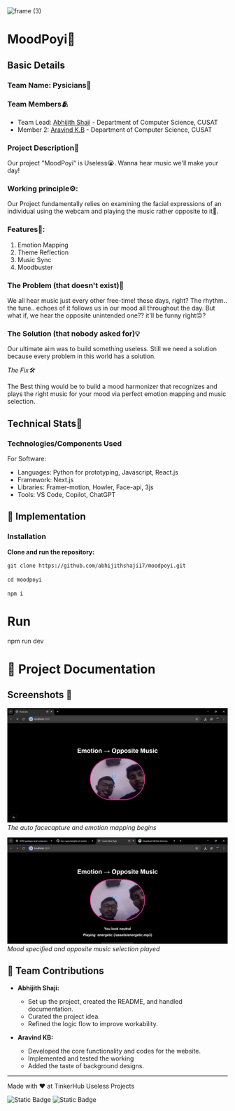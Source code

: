 <img width="3188" height="1202" alt="frame (3)" src="https://github.com/user-attachments/assets/517ad8e9-ad22-457d-9538-a9e62d137cd7" />


# MoodPoyi🎸 


## Basic Details
### Team Name: Pysicians🎵


### Team Members🫂
- Team Lead: [Abhijith Shaji](https://github.com/abhijithshaji17) - Department of Computer Science,  CUSAT
- Member 2: [Aravind K.B](https://github.com/kann4n) - Department of Computer Science,  CUSAT

### Project Description📖
Our project "MoodPoyi" is Useless😭. Wanna hear music we'll make your day! 
### Working principle⚙️: 
Our Project fundamentally relies on examining the facial expressions of an individual using the webcam and playing the music rather opposite to it🙈.  
### Features👾: 
1. Emotion Mapping
2. Theme Reflection
3. Music Sync
4. Moodbuster

### The Problem (that doesn't exist)🤔
We all hear music just every other free-time! these days, right? The rhythm.. the tune.. echoes of it follows us in our mood all throughout the day. But what if, we hear the opposite unintended one?? it'll be funny right🙃? 

### The Solution (that nobody asked for)💡
Our ultimate aim was to build something useless. Still we need a solution because every problem in this world has a solution. 

*The Fix🛠️*

The Best thing would be to build a mood harmonizer that recognizes and plays the right music for your mood via perfect emotion mapping and music selection.  
## Technical Stats🔨
### Technologies/Components Used
For Software:
- Languages: Python for prototyping, Javascript, React.js 
- Framework: Next.js
- Libraries: Framer-motion, Howler, Face-api, 3js
- Tools: VS Code, Copilot, ChatGPT


## 🚀 Implementation

### Installation
**Clone and run the repository:**

    
    git clone https://github.com/abhijithshaji17/moodpoyi.git 

    cd moodpoyi

    npm i
   
# Run
npm run dev

# 📄 Project Documentation
## Screenshots  📸 
![Homepage](https://github.com/abhijithshaji17/moodpoyi/blob/main/public/images1.png?raw=true)
*The auto facecapture and emotion mapping begins*

![Musicplay](https://github.com/abhijithshaji17/moodpoyi/blob/main/public/images2.png?raw=true)
*Mood specified and opposite music selection played*

## 🤝 Team Contributions

- **Abhijith Shaji:**
  - Set up the project, created the README, and handled documentation.
  - Curated the project idea.
  - Refined the logic flow to improve workability.

- **Aravind KB:**
  - Developed the core functionality and codes for the website.
  - Implemented and tested the working
  - Added the taste of background designs.

---
Made with ❤️ at TinkerHub Useless Projects 

![Static Badge](https://img.shields.io/badge/TinkerHub-24?color=%23000000&link=https%3A%2F%2Fwww.tinkerhub.org%2F)
![Static Badge](https://img.shields.io/badge/UselessProjects--25-25?link=https%3A%2F%2Fwwwtinkerhub.org%2Fevents%2FQ2Q1TQKX6Q%2FUseless%2520Projects)



